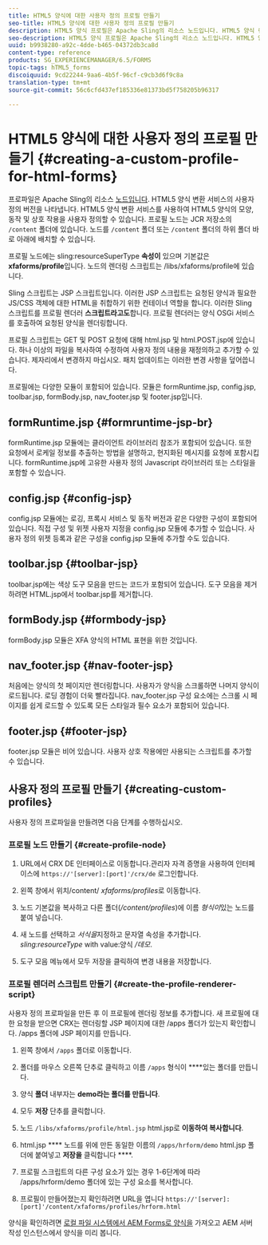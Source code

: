 ```yaml
---
title: HTML5 양식에 대한 사용자 정의 프로필 만들기
seo-title: HTML5 양식에 대한 사용자 정의 프로필 만들기
description: HTML5 양식 프로필은 Apache Sling의 리소스 노드입니다. HTML5 양식 렌더링 서비스의 사용자 정의 버전을 나타냅니다.
seo-description: HTML5 양식 프로필은 Apache Sling의 리소스 노드입니다. HTML5 양식 렌더링 서비스의 사용자 정의 버전을 나타냅니다.
uuid: b9938280-a92c-4dde-b465-04372db3ca8d
content-type: reference
products: SG_EXPERIENCEMANAGER/6.5/FORMS
topic-tags: hTML5_forms
discoiquuid: 9cd22244-9aa6-4b5f-96cf-c9cb3d6f9c8a
translation-type: tm+mt
source-git-commit: 56c6cfd437ef185336e81373bd5f758205b96317

---
```



# HTML5 양식에 대한 사용자 정의 프로필 만들기 {#creating-a-custom-profile-for-html-forms}

프로파일은 Apache Sling의 리소스 [노드입니다](https://sling.apache.org/). HTML5 양식 변환 서비스의 사용자 정의 버전을 나타냅니다. HTML5 양식 변환 서비스를 사용하여 HTML5 양식의 모양, 동작 및 상호 작용을 사용자 정의할 수 있습니다. 프로필 노드는 JCR 저장소의 `/content` 폴더에 있습니다. 노드를 `/content` 폴더 또는 `/content` 폴더의 하위 폴더 바로 아래에 배치할 수 있습니다.

프로필 노드에는 sling:resourceSuperType **속성이** 있으며 기본값은 **xfaforms/profile**&#x200B;입니다. 노드의 렌더링 스크립트는 /libs/xfaforms/profile에 있습니다.

Sling 스크립트는 JSP 스크립트입니다. 이러한 JSP 스크립트는 요청된 양식과 필요한 JS/CSS 객체에 대한 HTML을 취합하기 위한 컨테이너 역할을 합니다. 이러한 Sling 스크립트를 프로필 렌더러 **스크립트라고도**&#x200B;합니다. 프로필 렌더러는 양식 OSGi 서비스를 호출하여 요청된 양식을 렌더링합니다.

프로필 스크립트는 GET 및 POST 요청에 대해 html.jsp 및 html.POST.jsp에 있습니다. 하나 이상의 파일을 복사하여 수정하여 사용자 정의 내용을 재정의하고 추가할 수 있습니다. 제자리에서 변경하지 마십시오. 패치 업데이트는 이러한 변경 사항을 덮어씁니다.

프로필에는 다양한 모듈이 포함되어 있습니다. 모듈은 formRuntime.jsp, config.jsp, toolbar.jsp, formBody.jsp, nav_footer.jsp 및 footer.jsp입니다.

## formRuntime.jsp {#formruntime-jsp-br}

formRuntime.jsp 모듈에는 클라이언트 라이브러리 참조가 포함되어 있습니다. 또한 요청에서 로케일 정보를 추출하는 방법을 설명하고, 현지화된 메시지를 요청에 포함시킵니다. formRuntime.jsp에 고유한 사용자 정의 Javascript 라이브러리 또는 스타일을 포함할 수 있습니다.

## config.jsp {#config-jsp}

config.jsp 모듈에는 로깅, 프록시 서비스 및 동작 버전과 같은 다양한 구성이 포함되어 있습니다. 직접 구성 및 위젯 사용자 지정을 config.jsp 모듈에 추가할 수 있습니다. 사용자 정의 위젯 등록과 같은 구성을 config.jsp 모듈에 추가할 수도 있습니다.

## toolbar.jsp {#toolbar-jsp}

toolbar.jsp에는 색상 도구 모음을 만드는 코드가 포함되어 있습니다. 도구 모음을 제거하려면 HTML.jsp에서 toolbar.jsp를 제거합니다.

## formBody.jsp {#formbody-jsp}

formBody.jsp 모듈은 XFA 양식의 HTML 표현을 위한 것입니다.

## nav_footer.jsp {#nav-footer-jsp}

처음에는 양식의 첫 페이지만 렌더링합니다. 사용자가 양식을 스크롤하면 나머지 양식이 로드됩니다. 로딩 경험이 더욱 빨라집니다. nav_footer.jsp 구성 요소에는 스크롤 시 페이지를 쉽게 로드할 수 있도록 모든 스타일과 필수 요소가 포함되어 있습니다.

## footer.jsp {#footer-jsp}

footer.jsp 모듈은 비어 있습니다. 사용자 상호 작용에만 사용되는 스크립트를 추가할 수 있습니다.

## 사용자 정의 프로필 만들기 {#creating-custom-profiles}

사용자 정의 프로파일을 만들려면 다음 단계를 수행하십시오.

### 프로필 노드 만들기 {#create-profile-node}

1. URL에서 CRX DE 인터페이스로 이동합니다.관리자 자격 증명을 사용하여 인터페이스에 `https://'[server]:[port]'/crx/de` 로그인합니다.

1. 왼쪽 창에서 위치/content/ *xfaforms/profiles*&#x200B;로 이동합니다.

1. 노드 기본값을 복사하고 다른 폴더(*/content/profiles*)에 이름 *형식이*&#x200B;있는 노드를 붙여 넣습니다.

1. 새 노드를 선택하고 *서식을*&#x200B;지정하고 문자열 속성을 추가합니다. *sling:resourceType* with value:양식 */데모*.

1. 도구 모음 메뉴에서 모두 저장을 클릭하여 변경 내용을 저장합니다.

### 프로필 렌더러 스크립트 만들기 {#create-the-profile-renderer-script}

사용자 정의 프로파일을 만든 후 이 프로필에 렌더링 정보를 추가합니다. 새 프로필에 대한 요청을 받으면 CRX는 렌더링할 JSP 페이지에 대한 /apps 폴더가 있는지 확인합니다. /apps 폴더에 JSP 페이지를 만듭니다.

1. 왼쪽 창에서 `/apps` 폴더로 이동합니다.
1. 폴더를 마우스 오른쪽 단추로 클릭하고 이름 `/apps` 형식이 ****&#x200B;있는 폴더를 만듭니다.
1. 양식 **폴더** 내부자는 **demo라는 폴더를 만듭니다**.
1. 모두 **저장** 단추를 클릭합니다.
1. 노드 `/libs/xfaforms/profile/html.jsp` html.jsp로 **이동하여 복사합니다**.
1. html.jsp **** 노드를 위에 만든 동일한 이름의 `/apps/hrform/demo` html.jsp 폴더에 붙여넣고 **저장을** 클릭합니다 ****.
1. 프로필 스크립트의 다른 구성 요소가 있는 경우 1-6단계에 따라 /apps/hrform/demo 폴더에 있는 구성 요소를 복사합니다.

1. 프로필이 만들어졌는지 확인하려면 URL을 엽니다 `https://'[server]:[port]'/content/xfaforms/profiles/hrform.html`

양식을 확인하려면 [로컬 파일 시스템에서 AEM Forms로 양식을](/help/forms/using/get-xdp-pdf-documents-aem.md) 가져오고 AEM 서버 작성 인스턴스에서 양식을 [](/help/forms/using/previewing-forms.md) 미리 봅니다.
